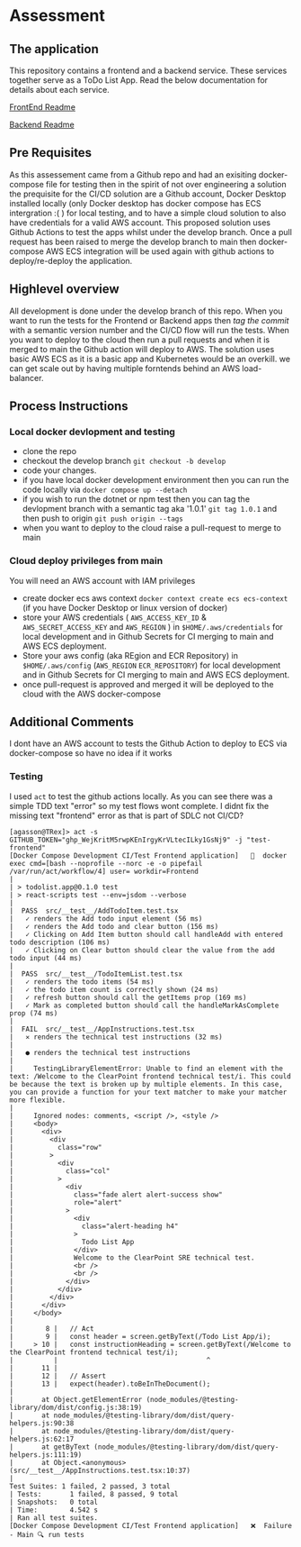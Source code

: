 # Assessment

## The application
This repository contains a frontend and a backend service. These services together serve as a ToDo List App.
Read the below documentation for details about each service.

[FrontEnd Readme](Frontend/README.md)

[Backend Readme](Backend/TodoList.Api/README.md)

## Pre Requisites
As this assessement came from a Github repo and had an exisiting docker-compose file for testing then in the spirit of not over engineering a solution the prequisite for the CI/CD solution are a Github account, Docker Desktop installed locally (only Docker desktop has docker compose has ECS intergration :( )  for local testing, and to have a simple cloud solution to also have credentials for a valid AWS account.
This proposed solution uses Github Actions to test the apps whilst under the develop branch. Once a pull request has been raised to merge the develop branch to main then docker-compose AWS ECS integration will be used again with github actions to deploy/re-deploy the application.

## Highlevel overview
All development is done under the develop branch of this repo. When you want to run the tests for the Frontend or Backend apps then _tag the commit_ with a semantic version number and the CI/CD flow will run the tests. When you want to deploy to the cloud then run a pull requests and when it is merged to main the Github action will deploy to AWS.
The solution uses basic AWS ECS as it is a basic app and Kubernetes would be an overkill.
we can get scale out by having multiple forntends behind an AWS load-balancer. 

## Process Instructions

### Local docker devlopment and testing
- clone the repo
- checkout the develop branch `git checkout -b develop` 
- code your changes.
- if you have local docker development environment then you can run the code locally via `docker compose up --detach`
- if you wish to run the dotnet or npm test then you can tag the devlopment branch with a semantic tag aka '1.0.1' `git tag 1.0.1` and then push to origin `git push origin --tags`
- when you want to deploy to the cloud raise a pull-request to merge to main

### Cloud deploy privileges from main
You will need an AWS account with IAM privileges 
- create docker ecs aws context `docker context create ecs ecs-context` (if you have Docker Desktop or linux version of docker)
- store your AWS credentials ( `AWS_ACCESS_KEY_ID` & `AWS_SECRET_ACCESS_KEY` and `AWS_REGION` ) in `$HOME/.aws/credentials` for local development and in Github Secrets for CI merging to main and AWS ECS deployment.
- Store your aws config (aka REgion and ECR Repository) in `$HOME/.aws/config` (`AWS_REGION` `ECR_REPOSITORY`) for local development and in Github Secrets for CI merging to main and AWS ECS deployment.
- once pull-request is approved and merged it will be deployed to the cloud with the AWS docker-compose 

## Additional Comments
  I dont have an AWS account to tests the Github Action to deploy to ECS via docker-compose so have no idea if it works 

### Testing

I used `act` to test the github actions locally. As you can see there was a simple TDD text "error" so my test flows wont complete. I didnt fix the missing text "frontend" error as that is part of SDLC not CI/CD?

```
[agasson@TRex]> act -s GITHUB_TOKEN="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" -j "test-frontend"
[Docker Compose Development CI/Test Frontend application]   🐳  docker exec cmd=[bash --noprofile --norc -e -o pipefail /var/run/act/workflow/4] user= workdir=Frontend
| 
| > todolist.app@0.1.0 test
| > react-scripts test --env=jsdom --verbose
| 
|  PASS  src/__test__/AddTodoItem.test.tsx
|   ✓ renders the Add todo input element (56 ms)
|   ✓ renders the Add todo and clear button (156 ms)
|   ✓ Clicking on Add Item button should call handleAdd with entered todo description (106 ms)
|   ✓ Clicking on Clear button should clear the value from the add todo input (44 ms)
| 
|  PASS  src/__test__/TodoItemList.test.tsx
|   ✓ renders the todo items (54 ms)
|   ✓ the todo item count is correctly shown (24 ms)
|   ✓ refresh button should call the getItems prop (169 ms)
|   ✓ Mark as completed button should call the handleMarkAsComplete prop (74 ms)
| 
|  FAIL  src/__test__/AppInstructions.test.tsx
|   ✕ renders the technical test instructions (32 ms)
| 
|   ● renders the technical test instructions
| 
|     TestingLibraryElementError: Unable to find an element with the text: /Welcome to the ClearPoint frontend technical test/i. This could be because the text is broken up by multiple elements. In this case, you can provide a function for your text matcher to make your matcher more flexible.
| 
|     Ignored nodes: comments, <script />, <style />
|     <body>
|       <div>
|         <div
|           class="row"
|         >
|           <div
|             class="col"
|           >
|             <div
|               class="fade alert alert-success show"
|               role="alert"
|             >
|               <div
|                 class="alert-heading h4"
|               >
|                 Todo List App
|               </div>
|               Welcome to the ClearPoint SRE technical test.
|               <br />
|               <br />
|             </div>
|           </div>
|         </div>
|       </div>
|     </body>
| 
|        8 |   // Act
|        9 |   const header = screen.getByText(/Todo List App/i);
|     > 10 |   const instructionHeading = screen.getByText(/Welcome to the ClearPoint frontend technical test/i);
|          |                                     ^
|       11 |
|       12 |   // Assert
|       13 |   expect(header).toBeInTheDocument();
| 
|       at Object.getElementError (node_modules/@testing-library/dom/dist/config.js:38:19)
|       at node_modules/@testing-library/dom/dist/query-helpers.js:90:38
|       at node_modules/@testing-library/dom/dist/query-helpers.js:62:17
|       at getByText (node_modules/@testing-library/dom/dist/query-helpers.js:111:19)
|       at Object.<anonymous> (src/__test__/AppInstructions.test.tsx:10:37)
| 
Test Suites: 1 failed, 2 passed, 3 total
| Tests:       1 failed, 8 passed, 9 total
| Snapshots:   0 total
| Time:        4.542 s
| Ran all test suites.
[Docker Compose Development CI/Test Frontend application]   ❌  Failure - Main 🔍 run tests


```





